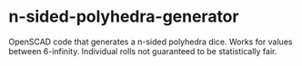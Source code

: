 # n-sided-polyhedra-generator
OpenSCAD code that generates a n-sided polyhedra dice. Works for values between 6-infinity. Individual rolls not guaranteed to be statistically fair.
